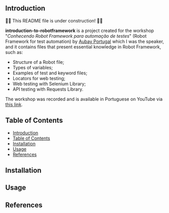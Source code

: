 ## Introduction
:construction_worker::construction: This README file is under construction! :construction::construction_worker:

**introduction-to-robotframework** is a project created for the workshop "*Conhecendo Robot Framework para automação de testes*" (Robot Framework for test automation) by [Aubay Portugal](https://www.aubay.pt/) which I was the speaker, and it contains files that present essential knowledge in Robot Framework, such as:
- Structure of a Robot file;
- Types of variables;
- Examples of test and keyword files;
- Locators for web testing;
- Web testing with Selenium Library;
- API testing with Requests Library.

The workshop was recorded and is available in Portuguese on YouTube via [this link](https://www.youtube.com/watch?v=r1Yp3Ju4C-U).

## Table of Contents
- [Introduction](#introduction)
- [Table of Contents](#table-of-contents)
- [Installation](#installation)
- [Usage](#usage)
- [References](#references)

## Installation

## Usage
<!-- - Para executar o teste do arquivo "tipos-variaveis.robot": robot -d reports/ resources/tipos-variaveis.robot
- Para executar o teste do arquivo "home.robot": robot -d reports/ tests/web/home.robot -->

## References
